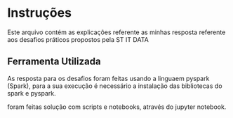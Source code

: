 # Instruções

Este arquivo contém as explicações referente as minhas resposta referente aos desafios práticos propostos pela ST IT DATA

## Ferramenta Utilizada

As resposta para os desafios foram feitas usando a linguaem pyspark (Spark), para a sua execução é necessário a instalação das bibliotecas do spark e pyspark.

foram feitas solução com scripts e notebooks, através do jupyter notebook.



